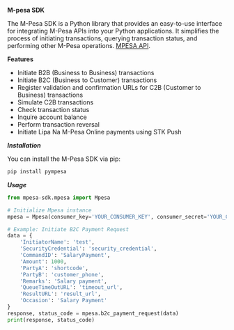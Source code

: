 **M-pesa SDK**

The M-Pesa SDK is a Python library that provides an easy-to-use interface for 
integrating M-Pesa APIs into your Python applications. It simplifies the process 
of initiating transactions, querying transaction status, and performing other M-Pesa operations.
[MPESA API](https://developer.safaricom.co.ke/docs#authentication).

**Features**

* Initiate B2B (Business to Business) transactions
* Initiate B2C (Business to Customer) transactions
* Register validation and confirmation URLs for C2B (Customer to Business) transactions
* Simulate C2B transactions
* Check transaction status
* Inquire account balance
* Perform transaction reversal
* Initiate Lipa Na M-Pesa Online payments using STK Push

***Installation***

You can install the M-Pesa SDK via pip:
   ```bash
   pip install pympesa
   ```


***Usage***
```python
from mpesa-sdk.mpesa import Mpesa

# Initialize Mpesa instance
mpesa = Mpesa(consumer_key='YOUR_CONSUMER_KEY', consumer_secret='YOUR_CONSUMER_SECRET', env='sandbox')

# Example: Initiate B2C Payment Request
data = {
    'InitiatorName': 'test',
    'SecurityCredential': 'security_credential',
    'CommandID': 'SalaryPayment',
    'Amount': 1000,
    'PartyA': 'shortcode',
    'PartyB': 'customer_phone',
    'Remarks': 'Salary payment',
    'QueueTimeOutURL': 'timeout_url',
    'ResultURL': 'result_url',
    'Occasion': 'Salary Payment'
}
response, status_code = mpesa.b2c_payment_request(data)
print(response, status_code)
```


